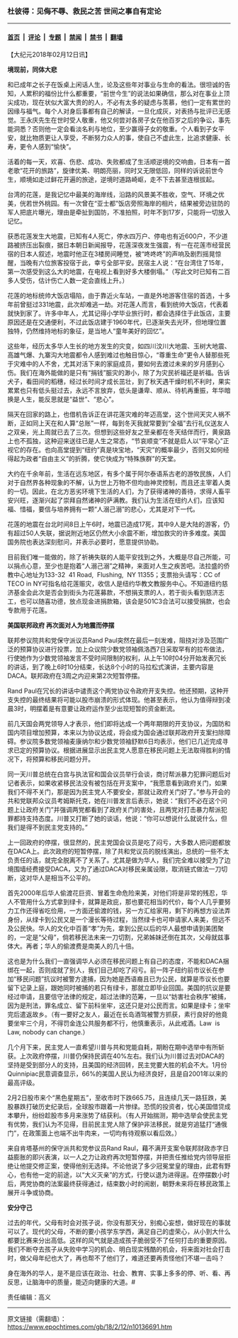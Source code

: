 ### 杜彼得：见侮不辱、救民之苦 世间之事自有定论

---

#### [首页](../../../..?n10136691) &nbsp;|&nbsp; [评论](../../../../../epoch-comment?n10136691) &nbsp;|&nbsp; [专题](../../../../../epoch-special?n10136691) &nbsp;|&nbsp; [禁闻](../../../../../epoch-news?n10136691) &nbsp;|&nbsp; [禁书](../../../../../books?n10136691) &nbsp;|&nbsp; [翻墙](https://github.com/gfw-breaker/nogfw/blob/master/README.md?n10136691)


<div class="post_content" id="artbody" itemprop="articleBody">
 <!-- article content begin -->
 <p>
  【大纪元2018年02月12日讯】
 </p>
 <p>
  <strong>
   境现前，同体大悲
  </strong>
 </p>
 <p>
  和已成年之长子在饭桌上闲话人生，论及这些年对事业与生命的看法。很坦诚的告知，人累积的福份比什么都重要，“前世今生”的说法如果确信，那么对在事业上顶尖成功，现在状似大富大贵的的人，不必有太多的疑虑与羡慕，他们一定有累世的因缘与福气。每个人对身后事都有自己的解读，一旦化成灰，对表扬与批评已无感觉。王永庆先生在世时受人敬重，他又何尝对各房子女在他百岁之后的争讼，事先能洞悉？否则他一定会看淡名利与地位，至少赢得子女的敬重。个人看到子女平安，就比物质更让人享受，不断努力众人的事，使自己不虚此生，比追求健康、长寿，更令人感到“愉快”。
 </p>
 <p>
  活着的每一天，欢喜、伤悲、成功、失败都成了生活顺逆境的交响曲，日本有一首老歌“花开的旅路”，旋律优美、明朗亮丽，同时又无限低回，同样的诉说前世今生，顺境如走过鲜花开遍的旅途，逆境时道路崎岖，走不下去甚至连根拔起。
 </p>
 <p>
  台湾的花莲，是我记忆中最美的海岸线，沿路的风景美不胜收，空气、环境之优美，侊若世外桃园。有一次曾在“亚士都”饭店旁照海岸的相片，结果被旁边驻防的军人把底片曝光，理由是牵扯到国防，不准拍照，时年不到17岁，只能将一切放入记忆。
 </p>
 <p>
  获悉花莲发生大地震，已知有4人死亡，停水四万户、停电也有近600户，不少道路被挤压出裂痕，据日本朝日新闻报导，花莲深夜发生强震，有一在花莲市经营民宿的日本人叙述，地震时他正在3楼房间睡觉，被“咚咚咚”的声响及剧烈摇晃惊醒，当晚有六位旅客投宿于此，幸亏全部平安。民宿主人说：“在台湾住了15年，第一次感受到这么大的地震，在电视上看到好多大楼倒塌。”（写此文时已知有二百多人受伤，估计伤亡人数一定会直线上升。）
 </p>
 <p>
  花莲的地标统帅大饭店塌陷，由于靠近火车站，一直是外地游客住宿的首选，十多年前曾挺过331地震，此次却难逃一劫。对花莲人而言，看到统帅大饭店，代表着就快到家了。许多中年人，尤其记得小学毕业旅行时，都会选择住于此饭店，主要原因还是在交通便利，不过此饭店建于1960年代，已逐渐失去光环，但地理位置独特，仍然维持地标的象征，是当地人“童年美好的回忆”。
 </p>
 <p>
  这些年，经历太多华人生长的地方发生的灾变，如四川汶川大地震、玉树大地震、高雄气爆、九寨沟大地震都令人感到难过也触目惊心，“尊重生命”更令人替那些死于灾难中的人不舍，尤其对活下来的家庭成员，要如何去渡过未来的岁月感到心伤。我们在海外能做的是只有“捐钱”脤灾的渺小，除了为灾民祈福还是祈福。告诉犬子，看田间的稻穗，经过长时间才成长茁壮，到了秋天遇干燥时机不利时，果实累累也只有低头挺过去，永远不言放弃，低头是谦卑、顺从、待机再重振，年华暗换是人生，能反思就是“益世”、“悲心”。
 </p>
 <p>
  隔天在回家的路上，也借机告诉正在讲花莲灾难的年迈高堂，这个世间天灾人祸不断，正如同上天在和人算“总账”一样，每到冬天我就常要到“全福”去行礼仪送友人之双亲，光上周就已去了三次。但想到这些好友之至亲都在冬天结伴而行，黄泉路上也不孤独，这种迎来送往已是人生之常态，“节哀顺变”不就是启人以“平常心”正视它的存在。也向高堂提到“纽约”真是块宝地，“天灾”的概率最少，否则又如何经得起为政者“自由主义”的折腾，使它快成为“特殊族群”的天堂。
 </p>
 <p>
  大约在千余年前，生活在远东地区，有多个属于阿尔泰语系古老的游牧民族，人们对于自然界各种现象的不解，认为世上万物不但均由神灵控制，而且还主宰着人类的一切。因此，在北方恶劣环境下生活的人们，为了获得诸神的善待，求得人畜平安兴旺，逐渐兴起了崇拜自然诸神的萨满教。我们认为生活在纽约人们，应该知福、惜福，要信与培养拥有一颗“人溺己溺”的悲心，尤其是对下一代。
 </p>
 <p>
  花莲的地震在台北时间8日上午6时，地震已造成17死，其中9人是大陆的游客，仍有超过50人失联，据说附近地区仍然大小余震不断，增加救灾的许多难度。美国国务院也表达深刻慰问，并表示必要时，愿意提供协助。
 </p>
 <p>
  目前我们唯一能做的，除了祈祷失联的人能平安找到之外，大概是尽自己所能，可以捐点心意，至少也是抱着“人溺己溺”之精神，来面对人生之疾苦吧。法拉盛的侨教中心地址为133-32  41 Road,  Flushing,  NY 11355；支票抬头请写：CC of TECO in NY可指名给花莲赈灾，收信人是纽约华教文教服务中心。不知道纽约慈济基金会此次是否会到街头为花莲募款，不想捐支票的人，若于街头看到慈济志工，也可以随喜功德，放点现金进捐款箱，该会是501C3合法可以接受捐款，也会专款用于花莲。
 </p>
 <p>
  <strong>
   <ok href="https://www.epochtimes.com/gb/tag/%E7%BE%8E%E5%9B%BD%E8%81%94%E9%82%A6%E6%94%BF%E5%BA%9C.html">
    美国联邦政府
   </ok>
   再次面对人为地震而停摆
  </strong>
 </p>
 <p>
  联邦参议院共和党保守派议员Rand Paul突然在最后一刻发难，阻挠对涉及范围广泛的预算协议进行投票，加上众议院少数党领袖佩洛西7日采取罕有的拉布做法，行使她作为少数党领袖发言不受时间限制的权利，从上午10时04分开始发表冗长的讲话，到了晚上6时10分结束，长达8个小时的马拉松式演讲，主要内容是DACA。联邦政府在3周之内迎来第2次短暂停摆。
 </p>
 <p>
  Rand Paul在冗长的讲话中谴责这个两党协议令政府开支失控。他还预期，这种开支失控的最终结果将可能以股市崩溃的形式体现。他甚至表示，他认为值得辩到凌晨3时，明摆着是有意要让政府运作至少出现短暂的资金断流。
 </p>
 <p>
  前几天国会两党领导人才表示，他们即将达成一个两年期限的开支协议，为国防和国内项目增加预算，本来以为协议达成，将会成为国会通过联邦政府开支案扫除障碍。参议院多数党领袖麦康纳尔和少数党领袖舒默6日均表示，他们已几近完成寻求已定的预算协议。根据进展显示出民主党人愿意在移民问题上无法取得胜利的情况下，将预算和移民问题分开。
 </p>
 <p>
  同一天川普总统在白宫与执法官和国会议员举行会谈，商讨帮派暴力犯罪问题后对记者表示，如果收紧移民法没有被包括在开支案中，“我愿意看到政府关门，如果我们不得不关门，那是因为民主党人不要安全，那就让政府关门好了。”参与开会的共和党联邦众议员考姆斯托克，她在川普发言后表示，她说：“我们不必在这个问题上让政府关门”并强调两党都看到了政府关门的害处，且两党对打击暴力帮派犯罪都持支持态度。川普又打断了她的谈话，他说：“你可以想说什么就说什么，但我们是得不到民主党支持的。”
 </p>
 <p>
  上一回政府的停摆，很显然的，民主党国会议员是吃了闷亏，大多数人把问题都放在DACA上。此次政府的短暂停摆，除了共和党议员的脱线演出，总统的一些不太负责任的话，就完全脱离不了关系了。尤其是做为华人，我们完全难以接受为了边境围墙经费接受DACA，又为了通过DACA对移民亲属设限，取消链式做法一刀切断，这对华人是相当不公平的。
 </p>
 <p>
  首先2000年后华人偷渡花巨资、冒着生命危险来美，对他们将是非常的残忍，华人不管用什么方式拿到绿卡，就算是政庇，那也要花相当的代价，每个人几乎要努力工作还得省吃俭用，一方面还偷渡的钱，另一方汇给家用，剩下的再想方设法弄身份，从绿卡到公民又是一个漫长等待过程，当然绿卡也可申请家人来美，但远不及公民快。华人的文化中百善“孝”为先，拿到公民以后的华人最想申请到美团聚的，一定是“父母”，倘若移民法未来一刀切割，兄弟姊妹还倒在其次，父母就兹事体大。再者；华人的偷渡费是南美人的几十倍。
 </p>
 <p>
  这也是为什么我们一直强调华人必须在移民问题上有自己的态度，不能和DACA捆绑在一起，否则成就了别人，我们目己却吃了闷亏。前一阵子纽约前市议长在参加“移民问题”抗议时被警方逮捕，因为她是西语裔且已为公民，就算是市议长也要留下记录上庭，跟她同时被捕的若只有绿卡，那就立即毕业回国。美国的抗议是要经过申请，且要信守法律的规定，超过法律的范筹，一旦以“妨害社会秩序”被捕，因为是刑法，罪名成立、留下前科坐牢，这还只是对公民而言。如果是绿卡；坐牢完后遣返故乡。（有一要好之友人，最近在长岛酒驾被警方抓获，素行良好的他竟要坐牢三个月，不得罚金连公共服务都不行，他慎重表示，从此戒酒。Law  is Law, nobody can change.）
 </p>
 <p>
  几个月下来，民主党人一直希望川普与共和党能自耗，期盼在期中选举中有所斩获。上次政府停摆，川普仍保持民调在40%左右。我们认为川普过去对DACA的坚持是受到部分人的支持，且美国的经济回转，民主党要大胜的机会不大。1月份Quinnipiac民意调查显示，66%的美国人民认为经济良好，且是自2001年以来的最高评级。
 </p>
 <p>
  2月2日股市来个“黑色星期五”，至收市时下跌665.75，且连续几天一路狂跌，美股暴跌打破历史纪录后，全球股市跟着一片惨绿。恐慌的投资者，忧心美国借贷成本攀升，纷纷趁股市多月来涨势了结获利。（有人开始揣测，期中选举会使民主党有优势，我们认为不见得，目前民主党人除了保护非法移民，就是穷追猛打“通俄门”，在政策面上也端不出牛肉来，一切均有待观察以看后效。）
 </p>
 <p>
  来自肯塔基州的保守派共和党参议员Rand Raul，藉不满开支案令联邦财政赤字日益膨胀的即兴表演，以一人之力让政府再次短暂停摆，并把责任推给党内领导层拒绝让他提交修正案，使得他别无选择。不论他说了多少冠冕堂皇的理由，此君有野心，也有他一定的前途，以“大义灭亲”的方式，行使以退为进得逞。在停摆数小时后，两党协商的法案最终获得通过，结束数小时的闹剧，朝野未来将在移民政策上展开斗争或协商。
 </p>
 <p>
  <strong>
   安分守己
  </strong>
 </p>
 <p>
  过去的年代，父母有时会对孩子说，你没有那天分，别痴心妄想，做好现在的事就可以了。现代的父母，不断的要小孩学东学西，满足自己的虚荣心，从小到大什么都要比赛来分出高低。这样的风气就是造成孩子脆弱受不了任何打击的重要原因。我们不断夺去孩子从失败中学习的机会、明白现实残酷的机会，将来面对社会打击时，做父母年纪也大了，再也帮不了他们了，难道还要再责怪他们不堪一击吗？
 </p>
 <p>
  身在海外的华人，是不是应该在政治、社会、教育、实事上多多的停、听、看、再反思，让脑海中的质量，能迈向健康的大道。#
 </p>
 <p>
  责任编辑：高义
 </p>
 <!-- article content end -->
 <div id="below_article_ad">
 </div>
</div>


---

原文链接（需翻墙）：https://www.epochtimes.com/gb/18/2/12/n10136691.htm